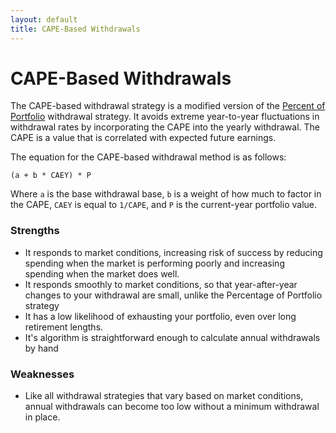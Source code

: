 ```yaml
---
layout: default
title: CAPE-Based Withdrawals
---
```


# CAPE-Based Withdrawals

The CAPE-based withdrawal strategy is a modified version of the
[Percent of Portfolio](../percent-of-portfolio) withdrawal strategy. It avoids
extreme year-to-year fluctuations in withdrawal rates by incorporating the CAPE
into the yearly withdrawal. The CAPE is a value that is correlated with expected
future earnings.

The equation for the CAPE-based withdrawal method is as follows:

```
(a + b * CAEY) * P
```

Where `a` is the base withdrawal base, `b` is a weight of how much to factor in
the CAPE, `CAEY` is equal to `1/CAPE`, and `P` is the current-year portfolio
value.

### Strengths

- It responds to market conditions, increasing risk of success by reducing
  spending when the market is performing poorly and increasing spending when the
  market does well.
- It responds smoothly to market conditions, so that year-after-year changes to
  your withdrawal are small, unlike the Percentage of Portfolio strategy
- It has a low likelihood of exhausting your portfolio, even over long
  retirement lengths.
- It's algorithm is straightforward enough to calculate annual withdrawals by
  hand

### Weaknesses

- Like all withdrawal strategies that vary based on market conditions, annual
  withdrawals can become too low without a minimum withdrawal in place.

